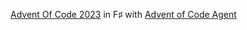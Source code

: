 [Advent Of Code 2023](https://adventofcode.com/2023) in F&sharp; with [Advent of Code Agent](https://github.com/mazharenko/aoc-agent)